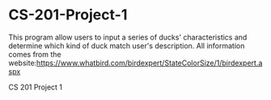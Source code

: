 # CS-201-Project-1

This program allow users to input a series of ducks' characteristics and determine which kind of duck match user's description.
All information comes from the website:https://www.whatbird.com/birdexpert/StateColorSize/1/birdexpert.aspx

CS 201 Project 1
